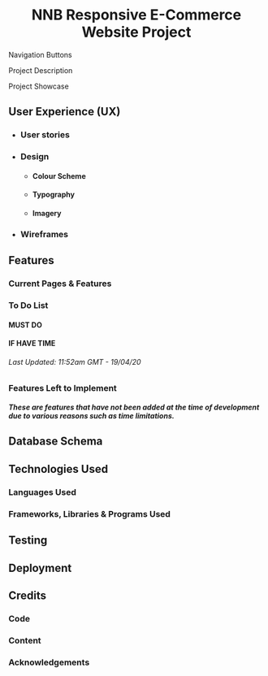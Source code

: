 
<h1 align="center">NNB Responsive E-Commerce Website Project</h1>

Navigation Buttons

Project Description

Project Showcase

## User Experience (UX)

- ### User stories

- ### Design
    - #### Colour Scheme

    - #### Typography

    - #### Imagery

* ### Wireframes

## Features

### Current Pages & Features

### To Do List
#### MUST DO

#### IF HAVE TIME

###### Last Updated: 11:52am GMT - 19/04/20 

### Features Left to Implement
##### These are features that have not been added at the time of development due to various reasons such as time limitations.

## Database Schema

## Technologies Used

### Languages Used

### Frameworks, Libraries & Programs Used

## Testing

## Deployment

## Credits

### Code

### Content

### Acknowledgements
